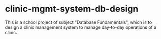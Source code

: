 # clinic-mgmt-system-db-design
This is a school project of subject "Database Fundamentals", which is to design a clinic management system to manage day-to-day operations of a clinic.
